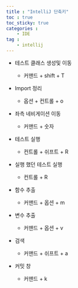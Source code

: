 ```yaml
---
title : "IntelliJ 단축키"
toc : true
toc_sticky: true
categories :
    - IDE
tag :
    - intellij
---
```


- 테스트 클래스 생성및 이동
    - 커맨드 + shift + T

- Import 정리
    - 옵션 + 컨트롤 + o

- 좌측 네비게이션 이동
    - 커맨드 + 숫자

- 테스트 실행
    - 컨트롤 + 쉬프트 + R
- 실행 했던 테스트 실행
    - 컨트롤 + R
- 함수 추출
    - 커맨드 + 옵션 + m
- 변수 추출
    - 커맨드 + 옵션 + v
    
- 검색
    - 커맨드 + 쉬프트 + a
- 커밋 창
    - 커맨드 + k
 